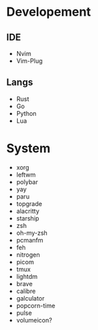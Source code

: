 # Developement
## IDE
- Nvim
- Vim-Plug
## Langs
- Rust
- Go
- Python
- Lua

# System
- xorg
- leftwm
- polybar
- yay
- paru
- topgrade
- alacritty
- starship
- zsh
- oh-my-zsh
- pcmanfm
- feh
- nitrogen
- picom
- tmux
- lightdm
- brave
- calibre
- galculator
- popcorn-time
- pulse
- volumeicon?

